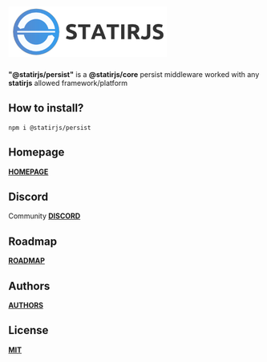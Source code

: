# <img src='https://raw.githubusercontent.com/statirjs/page/dev/assets/statirjs_text.png' height='100' alt='Statirjs Logo' aria-label='statirjs' />

**"@statirjs/persist"** is a **@statirjs/core** persist middleware worked with any **statirjs** allowed framework/platform

## How to install?

```
npm i @statirjs/persist
```

## Homepage

[**HOMEPAGE**](https://statirjs.github.io/page/#/content/persist/home)

## Discord

Community [**DISCORD**](https://discord.gg/mypB55)

## Roadmap

[**ROADMAP**](https://github.com/statirjs/persist/blob/dev/ROADMAP.md)

## Authors

[**AUTHORS**](https://github.com/statirjs/persist/blob/dev/AUTHORS.md)

## License

[**MIT**](https://github.com/statirjs/persist/blob/dev/LICENSE.md)

